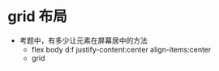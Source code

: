 # grid 布局

- 考题中，有多少让元素在屏幕居中的方法
  - flex body d:f justify-content:center align-items:center
  - grid 